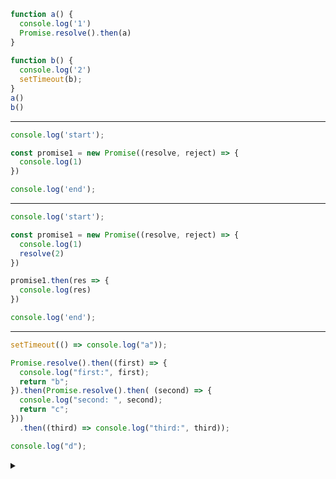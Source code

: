 ```javascript
function a() { 
  console.log('1') 
  Promise.resolve().then(a) 
} 
 
function b() { 
  console.log('2') 
  setTimeout(b); 
} 
a() 
b()
```
  
---  

```javascript
console.log('start');

const promise1 = new Promise((resolve, reject) => {
  console.log(1)
})

console.log('end');
```
  
---  

```javascript
console.log('start');

const promise1 = new Promise((resolve, reject) => {
  console.log(1)
  resolve(2)
})

promise1.then(res => {
  console.log(res)
})

console.log('end');
```
 
---  

```javascript
setTimeout(() => console.log("a"));

Promise.resolve().then((first) => {
  console.log("first:", first);
  return "b";
}).then(Promise.resolve().then( (second) => {
  console.log("second: ", second);
  return "c";
}))
  .then((third) => console.log("third:", third));

console.log("d");
```
<details><summary> </summary>
"d"  
"first:" undefined  
"second: " undefined  
"third:" "b"   
"a"  
</details>
